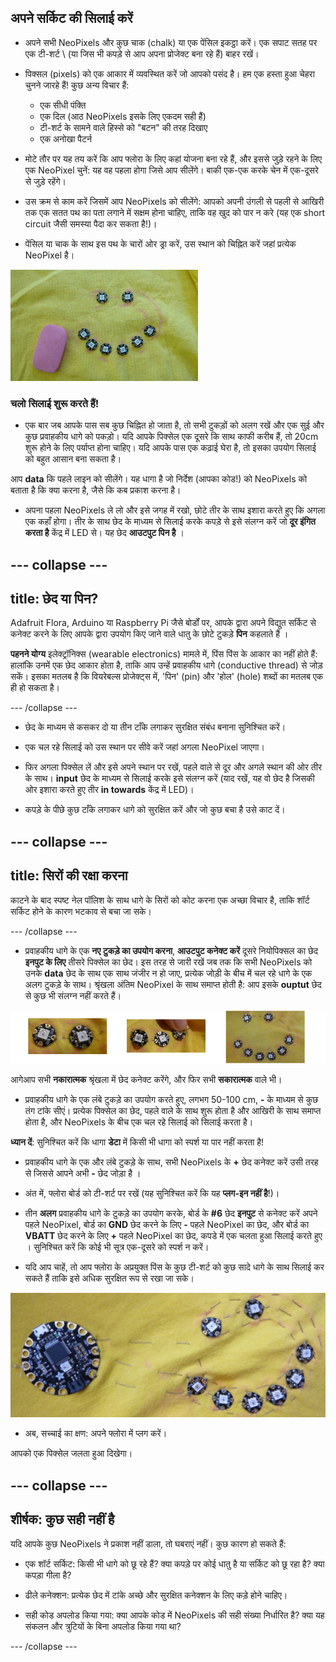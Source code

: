 ## अपने सर्किट की सिलाई करें

+ अपने सभी NeoPixels और कुछ चाक (chalk) या एक पेंसिल इकट्ठा करें। एक सपाट सतह पर एक टी-शर्ट \ (या जिस भी कपड़े से आप अपना प्रोजेक्ट बना रहे हैं) बाहर रखें।

+ पिक्सल (pixels) को एक आकार में व्यवस्थित करें जो आपको पसंद है। हम एक हस्ता हुआ चेहरा चुनने जारहे हैं! कुछ अन्य विचार हैं:
  + एक सीधी पंक्ति
  + एक दिल (आठ NeoPixels इसके लिए एकदम सही हैं)
  + टी-शर्ट के सामने वाले हिस्से को "बटन" की तरह दिखाए
  + एक अनोखा पैटर्न

+ मोटे तौर पर यह तय करें कि आप फ्लोरा के लिए कहां योजना बना रहे हैं, और इससे जुड़े रहने के लिए एक NeoPixel चुनें: यह वह पहला होगा जिसे आप सीलेंगे। बाकी एक-एक करके चेन में एक-दूसरे से जुड़े रहेंगे।

+ उस क्रम से काम करें जिसमें आप NeoPixels को सीलेंगे: आपको अपनी उंगली से पहली से आखिरी तक एक सतत पथ का पता लगाने में सक्षम होना चाहिए, ताकि वह खुद को पार न करे (यह एक short circuit जैसी समस्या पैदा कर सकता है!)।

+ पेंसिल या चाक के साथ इस पथ के चारों ओर ड्रा करें, उस स्थान को चिह्नित करें जहां प्रत्येक NeoPixel है।

![](images/drawAroundShape.png)

### चलो सिलाई शुरू करते हैं!

+ एक बार जब आपके पास सब कुछ चिह्नित हो जाता है, तो सभी टुकड़ों को अलग रखें और एक सुई और कुछ प्रवाहकीय धागे को पकड़ो। यदि आपके पिक्सेल एक दूसरे कि साथ काफी करीब हैं, तो 20cm शुरू होने के लिए पर्याप्त होना चाहिए। यदि आपके पास एक कढ़ाई घेरा है, तो इसका उपयोग सिलाई को बहुत आसान बना सकता है।

आप **data** कि पहले लाइन को सीलेंगे। यह धागा है जो निर्देश (आपका कोड!) को NeoPixels को बताता है कि क्या करना है, जैसे कि कब प्रकाश करना है।

+ अपना पहला NeoPixels ले लो और इसे जगह में रखो, छोटे तीर के साथ इशारा करते हुए कि अगला एक कहाँ होगा। तीर के साथ छेद के माध्यम से सिलाई करके कपड़े से इसे संलग्न करें जो **दूर इंगित करता है** केंद्र में LED से। यह छेद **आउटपुट पिन है** ।

--- collapse ---
---
title: छेद या पिन?
---

Adafruit Flora, Arduino या Raspberry Pi जैसे बोर्डों पर, आपके द्वारा अपने विद्युत सर्किट से कनेक्ट करने के लिए आपके द्वारा उपयोग किए जाने वाले धातु के छोटे टुकड़े **पिन** कहलाते हैं ।

**पहनने योग्य** इलेक्ट्रॉनिक्स (wearable electronics) मामले में, पिंस पिंस के आकार का नहीं होते हैं: हालांकि उनमें एक छेद आकार होता है, ताकि आप उन्हें प्रवाहकीय धागे (conductive thread) से जोड़ सकें। इसका मतलब है कि वियरेबल्स प्रोजेक्ट्स में, 'पिन' (pin) और 'होल' (hole) शब्दों का मतलब एक ही हो सकता है।

--- /collapse ---

+ छेद के माध्यम से कसकर दो या तीन टाँके लगाकर सुरक्षित संबंध बनाना सुनिश्चित करें।

+ एक चल रहे सिलाई को उस स्थान पर सीवे करें जहां अगला NeoPixel जाएगा।

+ फिर अगला पिक्सेल लें और इसे अपने स्थान पर रखें, पहले वाले से दूर और अगले स्थान की ओर तीर के साथ। **input** छेद के माध्यम से सिलाई करके इसे संलग्न करें (याद रखें, यह वो छेद है जिसकी ओर इशारा करते हुए तीर **in towards** केंद्र में LED)।

+ कपड़े के पीछे कुछ टाँके लगाकर धागे को सुरक्षित करें और जो कुछ बचा है उसे काट दें।

--- collapse ---
---
title: सिरों की रक्षा करना
---

काटने के बाद स्पष्ट नेल पॉलिश के साथ धागे के सिरों को कोट करना एक अच्छा विचार है, ताकि शॉर्ट सर्किट होने के कारण भटकाव से बचा जा सके।

--- /collapse ---

+ प्रवाहकीय धागे के एक **नए टुकड़े का उपयोग करना**, **आउटपुट कनेक्ट करें** दूसरे नियोपिक्सल का छेद **इनपुट के लिए** तीसरे पिक्सेल का छेद। इस तरह से जारी रखें जब तक कि सभी NeoPixels को उनके **data** छेद के साथ एक साथ जंजीर न हो जाए, प्रत्येक जोड़ी के बीच में चल रहे धागे के एक अलग टुकड़े के साथ। श्रृंखला अंतिम NeoPixel के साथ समाप्त होती है: आप इसके **ouptut** छेद से कुछ भी संलग्न नहीं करते हैं।

![](images/pixelSewing3_136_800.png)

आगेआप सभी **नकारात्मक** श्रृंखला में छेद कनेक्ट करेंगे, और फिर सभी **सकारात्मक** वाले भी।

+ प्रवाहकीय धागे के एक लंबे टुकड़े का उपयोग करते हुए, लगभग 50-100 cm, **-** के माध्यम से कुछ तंग टांके सीएं। प्रत्येक पिक्सेल का छेद, पहले वाले के साथ शुरू होता है और आखिरी के साथ समाप्त होता है, और NeoPixels के बीच एक चल रहे सिलाई को सिलाई करता है।

**ध्यान दें**: सुनिश्चित करें कि धागा **डेटा** में किसी भी धागा को स्पर्श या पार नहीं करता है!

+ प्रवाहकीय धागे के एक और लंबे टुकड़े के साथ, सभी NeoPixels के **+** छेद कनेक्ट करें उसी तरह से जिससे आपने अभी **-** छेद जोड़ा है ।

+ अंत में, फ्लोरा बोर्ड को टी-शर्ट पर रखें (यह सुनिश्चित करें कि यह **प्लग-इन नहीं है**!)।

+ तीन **अलग** प्रवाहकीय धागे के टुकड़े का उपयोग करके, बोर्ड के **#6** छेद **इनपुट** से कनेक्ट करें अपने पहले NeoPixel, बोर्ड का **GND** छेद करने के लिए **-** पहले NeoPixel का छेद, और बोर्ड का **VBATT** छेद करने के लिए **+** पहले NeoPixel का छेद, कपडे में एक चलता हुआ सिलाई करते हुए । सुनिश्चित करें कि कोई भी सूत्र एक-दूसरे को स्पर्श न करें।

+ यदि आप चाहें, तो आप फ्लोरा के अप्रयुक्त पिंस के कुछ टी-शर्ट को कुछ सादे धागे के साथ सिलाई कर सकते हैं ताकि इसे अधिक सुरक्षित रूप से रखा जा सके।

![](images/stitchedCircuit.png)

+ अब, सच्चाई का क्षण: अपने फ्लोरा में प्लग करें।

आपको एक पिक्सेल जलता हुआ दिखेगा।

--- collapse ---
---
शीर्षक: कुछ सही नहीं है
---

यदि आपके कुछ NeoPixels ने प्रकाश नहीं डाला, तो घबराएं नहीं। कुछ कारण हो सकते हैं:

+ एक शॉर्ट सर्किट: किसी भी धागे को छू रहे हैं? क्या कपड़े पर कोई धातु है या सर्किट को छू रहा है? क्या कपड़ा गीला है?

+ ढीले कनेक्शन: प्रत्येक छेद में टांके अच्छे और सुरक्षित कनेक्शन के लिए कड़े होने चाहिए।

+ सही कोड अपलोड किया गया: क्या आपके कोड में NeoPixels की सही संख्या निर्धारित है? क्या यह संकलन और त्रुटियों के बिना अपलोड किया गया था?

--- /collapse --- 
